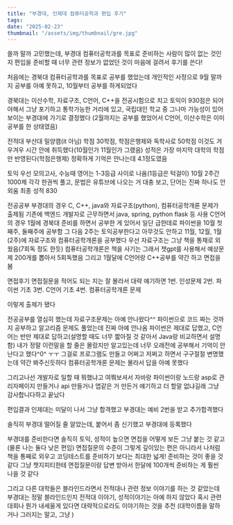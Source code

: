 ```yaml
---
title: "부경대, 인제대 컴퓨터공학과 편입 후기"
tags:
date: "2025-02-23"
thumbnail: "/assets/img/thumbnail/gre.jpg"
---
```


쓸까 말까 고민했는데, 부경대 컴퓨터공학과를 목표로 준비하는 사람이 많이 없는 것인지
편입을 준비할 때 너무 관련 정보가 없었던 것이 마음에 걸려서 후기를 쓴다!

처음에는 경북대 컴퓨터공학과를 목표로 공부를 했었는데
개인적인 사정으로 9월 말까지 공부를 아예 못하고, 10월부터 공부를 하게되었다 

경북대는 이산수학, 자료구조, C언어, C++을 전공시험으로 치고 토익이 930점은 되어야해서
그냥 포기하고 통학가능한 거리에 있고, 국립대인 학교 중 그나마 가능성이 있어보이는 부경대에 가기로 결정했다
(2월까지는 공부를 했었어서 C언어, 이산수학은 이미 공부를 한 상태였음)


전적대
부산대 밀양캠(it 아님) 학점 30학점, 학점은행제와 독학사로 50학점
이것도 겨우겨우 시간 안에 취득했다(10월인가 11월인가 그랬음)
성적은 가장 마지막 대학의 학점만 반영된다(학점은행제)
정확하게 기억은 안나는데 4.1정도였음

토익
우선 모의고사, 수능때 영어는 1-3등급 사이로 나옴(1등급은 턱걸이)
10월 2주간 1000제 각각 한권씩 풀고, 문법은 유튜브에 나오는 거 대충 보고,
단어는 진짜 하나도 안외움
최종 성적 830

전공공부
부경대의 경우 C, C++, java와 자료구조(python), 컴퓨터공학개론 문제가 출제됨
기존에 백엔드 개발자로 근무하면서 java, spring, python flask 등 사용
C언어의 경우 1월에 경북대 준비를 하면서 공부한 게 있어서
일단 급한데로 파이썬을 10월 첫째주, 둘째주에 공부함
그 다음 2주는 토익공부한다고 아무것도 안하고
11월, 12월, 1월(2주)에 자료구조와 컴퓨터공학개론을 공부했다
우선 자료구조는 그냥 책을 통채로 외웠음(7회독 정도 한듯)
컴퓨터공학개론은 책을 사기는 그래서 챗gpt를 사용해서 예상문제 200개를 뽑아서 5회독했음
그리고 1월달에 C언어랑 C++공부를 약간 하고 면접을 봄

면접후기
면접질문을 적어도 되는 지는 잘 몰라서 대략 얘기하면
1번. 인성문제
2번. 파이썬 기초
3번. C언어 기초
4번. 컴퓨터공학개론 문제

이렇게 출제가 됐다

전공공부를 열심히 했는데 자료구조문제는 아예 안나왔다^^
파이썬으로 코드 짜는 것까지 공부하고 알고리즘 문제도 풀었는데
진짜 아예 안나옴
파이썬은 제대로 답했고, 
C언어는 반만 제대로 답하고(설명할 때도 너무 짧아질 것 같아서 Java랑 비교하면서 설명함) 
내가 정말 이런말을 할 줄은 몰랐지만
알고있는데 너무 오래전에 공부해서 기억이 안난다고 했다^0^ ㅜㅜ
그걸로 프로그램도 만들고 어쩌고 저쩌고 하면서 구구절절 변명했는데 약간 봐주신듯하다
컴퓨터공학개론 문제는 몰라서 답을 아예 못했다

그리고나선 개발자로 일할 때 뭐했냐고 여쭤보셔서
자바랑 파이썬이랑 노드랑 asp로 관리자페이지 만들거나 api 만들거나
앱같은 거 만든거 얘기하고 더 할말 없냐길래 그냥 감사합니다하고 끝났다



편입결과
인제대는 미달이 나서 그냥 합격했고
부경대는 예비 2번을 받고 추가합격했다

솔직히 부경대 떨어질 줄 알았는데, 붙어서 좀 신기했고 부경대에 등록했다



부경대를 준비한다면 솔직히 토익, 성적이 높으면 면접을 어떻게 보든 그냥 붙는 것 같고
(물론 나는 둘다 낮은 편임)
면접질문의 수준이 그렇게 깊이있는 편은 아니라서
나처럼 책을 통째로 외우고 코딩테스트를 준비하기 보다는 
최대한 넓게! 준비하는 것이 좋을 것 같다
그냥 챗지피티한테 면접질문이랑 답변 받아서 한달에 100개씩 준비하는 게 훨씬 나을 것 같다

그리고 다른 대학들은 블라인드라면서 전적대나 관련 정보 이야기를 하는 것 같았는데
부경대는 정말 블라인드인지 전적대 이야기, 성적이야기는 아예 하지 않았다
혹시 관련 대회나 뭔가 내세울게 있다면 대략적으로라도 이야기하는 것을 추천
(대학이름을 말하거나 그러지는 말고, 그냥 )

